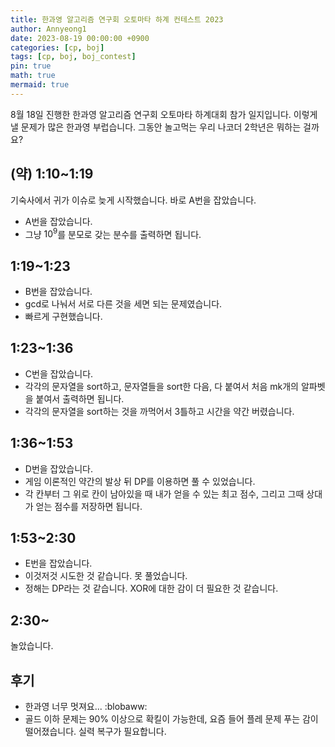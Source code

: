 ```yaml
---
title: 한과영 알고리즘 연구회 오토마타 하계 컨테스트 2023
author: Annyeong1
date: 2023-08-19 00:00:00 +0900
categories: [cp, boj]
tags: [cp, boj, boj_contest]
pin: true
math: true
mermaid: true
---
```

8월 18일 진행한 한과영 알고리즘 연구회 오토마타 하계대회 참가 일지입니다. 이렇게 낼 문제가 많은 한과영 부럽습니다. 그동안 놀고먹는 우리 나코더 2학년은 뭐하는 걸까요?

## (약) 1:10~1:19
기숙사에서 귀가 이슈로 늦게 시작했습니다. 바로 A번을 잡았습니다.
- A번을 잡았습니다.
- 그냥 $10^9$를 분모로 갖는 분수를 출력하면 됩니다.

## 1:19~1:23
- B번을 잡았습니다.
- gcd로 나눠서 서로 다른 것을 세면 되는 문제였습니다.
- 빠르게 구현했습니다.

## 1:23~1:36
- C번을 잡았습니다.
- 각각의 문자열을 sort하고, 문자열들을 sort한 다음, 다 붙여서 처음 mk개의 알파벳을 붙여서 출력하면 됩니다.
- 각각의 문자열을 sort하는 것을 까먹어서 3틀하고 시간을 약간 버렸습니다.

## 1:36~1:53
- D번을 잡았습니다.
- 게임 이론적인 약간의 발상 뒤 DP를 이용하면 풀 수 있었습니다.
- 각 칸부터 그 위로 칸이 남아있을 때 내가 얻을 수 있는 최고 점수, 그리고 그때 상대가 얻는 점수를 저장하면 됩니다.

## 1:53~2:30
- E번을 잡았습니다.
- 이것저것 시도한 것 같습니다. 못 풀었습니다.
- 정해는 DP라는 것 같습니다. XOR에 대한 감이 더 필요한 것 같습니다.

## 2:30~
놀았습니다.

## 후기
- 한과영 너무 멋져요... :blobaww:
- 골드 이하 문제는 90% 이상으로 확킬이 가능한데, 요즘 들어 플레 문제 푸는 감이 떨어졌습니다. 실력 복구가 필요합니다.
